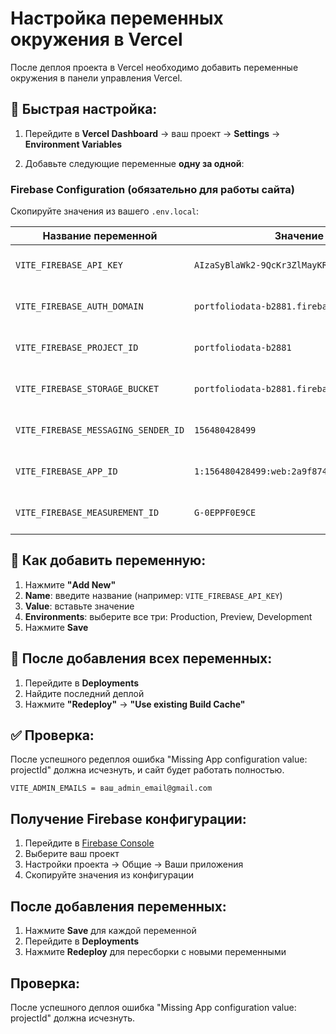 # Настройка переменных окружения в Vercel

После деплоя проекта в Vercel необходимо добавить переменные окружения в панели управления Vercel.

## 🚀 Быстрая настройка:

1. Перейдите в **Vercel Dashboard** → ваш проект → **Settings** → **Environment Variables**

2. Добавьте следующие переменные **одну за одной**:

### Firebase Configuration (обязательно для работы сайта)

Скопируйте значения из вашего `.env.local`:

| Название переменной | Значение | Environment |
|-------------------|----------|-------------|
| `VITE_FIREBASE_API_KEY` | `AIzaSyBlaWk2-9QcKr3ZlMayKRYkBfM2djMt9x0` | Production, Preview, Development |
| `VITE_FIREBASE_AUTH_DOMAIN` | `portfoliodata-b2881.firebaseapp.com` | Production, Preview, Development |
| `VITE_FIREBASE_PROJECT_ID` | `portfoliodata-b2881` | Production, Preview, Development |
| `VITE_FIREBASE_STORAGE_BUCKET` | `portfoliodata-b2881.firebasestorage.app` | Production, Preview, Development |
| `VITE_FIREBASE_MESSAGING_SENDER_ID` | `156480428499` | Production, Preview, Development |
| `VITE_FIREBASE_APP_ID` | `1:156480428499:web:2a9f87458051186efdf726` | Production, Preview, Development |
| `VITE_FIREBASE_MEASUREMENT_ID` | `G-0EPPF0E9CE` | Production, Preview, Development |

## 📝 Как добавить переменную:
1. Нажмите **"Add New"**
2. **Name**: введите название (например: `VITE_FIREBASE_API_KEY`)  
3. **Value**: вставьте значение
4. **Environments**: выберите все три: Production, Preview, Development
5. Нажмите **Save**

## 🔄 После добавления всех переменных:
1. Перейдите в **Deployments**
2. Найдите последний деплой
3. Нажмите **"Redeploy"** → **"Use existing Build Cache"**

## ✅ Проверка:
После успешного редеплоя ошибка "Missing App configuration value: projectId" должна исчезнуть, и сайт будет работать полностью.

```
VITE_ADMIN_EMAILS = ваш_admin_email@gmail.com
```

## Получение Firebase конфигурации:

1. Перейдите в [Firebase Console](https://console.firebase.google.com/)
2. Выберите ваш проект
3. Настройки проекта → Общие → Ваши приложения
4. Скопируйте значения из конфигурации

## После добавления переменных:

1. Нажмите **Save** для каждой переменной
2. Перейдите в **Deployments**
3. Нажмите **Redeploy** для пересборки с новыми переменными

## Проверка:

После успешного деплоя ошибка "Missing App configuration value: projectId" должна исчезнуть.
